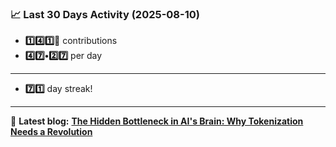 <!--START_STATS-->
### 📈 Last 30 Days Activity (2025-08-10)  
- **1️⃣4️⃣1️⃣🎱** contributions  
- **4️⃣7️⃣•2️⃣7️⃣** per day
---
- **7️⃣1️⃣** day streak!
---
📝 **Latest blog:** [**The Hidden Bottleneck in AI's Brain: Why Tokenization Needs a Revolution**](https://andriak.com/blog/tokenization-revolution)
<!--END_STATS-->
